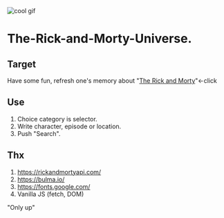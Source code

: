 <img src='./img/new.gif' alt='cool gif' style='max-width: 100%'>

# The-Rick-and-Morty-Universe.

<h2>Target</h2>

Have some fun, refresh one's memory about "<a href="https://marselburdo.github.io/The-Rick-and-Motry-Universe/" rel="nofollow">The Rick and Morty</a>"<-click

<h2>Use</h2>

1. Choice category is selector.
2. Write character, episode or location.
3. Push "Search".

<h2>Thx</h2>

1. https://rickandmortyapi.com/
2. https://bulma.io/
3. https://fonts.google.com/
4. Vanilla JS (fetch, DOM)

"Only up"
